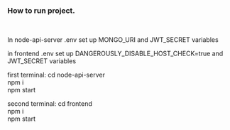 <h3>How to run project.</h3><br />

In node-api-server .env set up MONGO_URI and JWT_SECRET variables <br />

in frontend .env set up DANGEROUSLY_DISABLE_HOST_CHECK=true and JWT_SECRET variables <br />

first terminal:
cd node-api-server <br />
npm i <br />
npm start <br />

second terminal: 
cd frontend <br />
npm i <br />
npm start <br />
